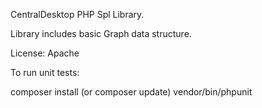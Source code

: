 CentralDesktop PHP Spl Library.

Library includes basic Graph data structure.

License:  Apache

To run unit tests:

composer install (or composer update)
vendor/bin/phpunit